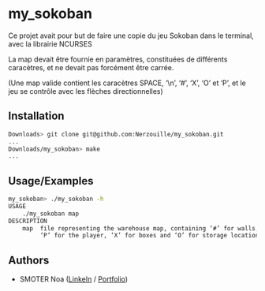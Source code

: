 
# my_sokoban

Ce projet avait pour but de faire une copie du jeu Sokoban dans le terminal, avec la librairie NCURSES

La map devait être fournie en paramètres, constituées de différents caracètres, et ne devait pas forcément être carrée.

(Une map valide contient les caracètres SPACE, ‘\n’, ‘#’, ‘X’, ‘O’ et ‘P’, et le jeu se contrôle avec les flèches directionnelles)

## Installation

```bash
Downloads> git clone git@github.com:Nerzouille/my_sokoban.git
...
Downloads/my_sokoban> make
...
```
    
## Usage/Examples

```bash
my_sokoban> ./my_sokoban -h
USAGE
    ./my_sokoban map
DESCRIPTION
    map  file representing the warehouse map, containing ‘#’ for walls,
         ‘P’ for the player, ‘X’ for boxes and ‘O’ for storage locations.
```


## Authors

- SMOTER Noa ([LinkeIn](https://www.github.com/nerzouille) / [Portfolio](https://nerzouille.github.io/))

